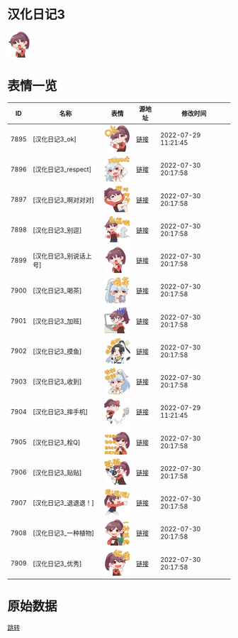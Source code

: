 # 汉化日记3

<img src="./cover.png" height="60" alt="cover" />

# 表情一览

|ID|名称|表情|源地址|修改时间|
|----|----|----|----|----|
|7895|[汉化日记3_ok]|<img src="./pic/007895_%5B汉化日记3_ok%5D.png" height="60" alt="ok"/>|[链接](http://i0.hdslb.com/bfs/emote/992f6e42c9c553c25c3e46dc08cd39605d715e71.png)|2022-07-29 11:21:45|
|7896|[汉化日记3_respect]|<img src="./pic/007896_%5B汉化日记3_respect%5D.png" height="60" alt="respect"/>|[链接](http://i0.hdslb.com/bfs/emote/bc6da7afb24d62b07f5bd76b7fd6ad9ecbf16e82.png)|2022-07-30 20:17:58|
|7897|[汉化日记3_啊对对对]|<img src="./pic/007897_%5B汉化日记3_啊对对对%5D.png" height="60" alt="啊对对对"/>|[链接](http://i0.hdslb.com/bfs/emote/37003d825e06f98d7abb2399ef2b6c969511e820.png)|2022-07-30 20:17:58|
|7898|[汉化日记3_别逗]|<img src="./pic/007898_%5B汉化日记3_别逗%5D.png" height="60" alt="别逗"/>|[链接](http://i0.hdslb.com/bfs/emote/577c4ec57d83983e68815c742ab70e48560e969e.png)|2022-07-30 20:17:58|
|7899|[汉化日记3_别说话上号]|<img src="./pic/007899_%5B汉化日记3_别说话上号%5D.png" height="60" alt="别说话上号"/>|[链接](http://i0.hdslb.com/bfs/emote/ec62c494fde06b874283980e4df986a98777f105.png)|2022-07-30 20:17:58|
|7900|[汉化日记3_喝茶]|<img src="./pic/007900_%5B汉化日记3_喝茶%5D.png" height="60" alt="喝茶"/>|[链接](http://i0.hdslb.com/bfs/emote/796c025ef9e46d4f65df95b4718821dcd83446ce.png)|2022-07-30 20:17:58|
|7901|[汉化日记3_加班]|<img src="./pic/007901_%5B汉化日记3_加班%5D.png" height="60" alt="加班"/>|[链接](http://i0.hdslb.com/bfs/emote/e377d362937fe32f68c0b4b507fba272e8916d3b.png)|2022-07-30 20:17:58|
|7902|[汉化日记3_摸鱼]|<img src="./pic/007902_%5B汉化日记3_摸鱼%5D.png" height="60" alt="摸鱼"/>|[链接](http://i0.hdslb.com/bfs/emote/f9142ab98474f85111b6dca04c0ecb81d2758e46.png)|2022-07-30 20:17:58|
|7903|[汉化日记3_收到]|<img src="./pic/007903_%5B汉化日记3_收到%5D.png" height="60" alt="收到"/>|[链接](http://i0.hdslb.com/bfs/emote/b4839eb555c292470b5e52a6f60c423779169638.png)|2022-07-30 20:17:58|
|7904|[汉化日记3_摔手机]|<img src="./pic/007904_%5B汉化日记3_摔手机%5D.png" height="60" alt="摔手机"/>|[链接](http://i0.hdslb.com/bfs/emote/0f652073ef255901214912290fb64192f1e4e98f.png)|2022-07-29 11:21:45|
|7905|[汉化日记3_栓Q]|<img src="./pic/007905_%5B汉化日记3_栓Q%5D.png" height="60" alt="栓Q"/>|[链接](http://i0.hdslb.com/bfs/emote/bc5c2fda1341452b08c53268ceb88992a6b54b2b.png)|2022-07-30 20:17:58|
|7906|[汉化日记3_贴贴]|<img src="./pic/007906_%5B汉化日记3_贴贴%5D.png" height="60" alt="贴贴"/>|[链接](http://i0.hdslb.com/bfs/emote/5883ad9323074134722aab25fe0d6365c7f6715b.png)|2022-07-30 20:17:58|
|7907|[汉化日记3_退退退！]|<img src="./pic/007907_%5B汉化日记3_退退退！%5D.png" height="60" alt="退退退！"/>|[链接](http://i0.hdslb.com/bfs/emote/b52ddd7da57975f3f872f8cc94b4ab63158f9ada.png)|2022-07-30 20:17:58|
|7908|[汉化日记3_一种植物]|<img src="./pic/007908_%5B汉化日记3_一种植物%5D.png" height="60" alt="一种植物"/>|[链接](http://i0.hdslb.com/bfs/emote/8f1ca3aeb556b6cc3e5e8132c5d409521392b768.png)|2022-07-30 20:17:58|
|7909|[汉化日记3_优秀]|<img src="./pic/007909_%5B汉化日记3_优秀%5D.png" height="60" alt="优秀"/>|[链接](http://i0.hdslb.com/bfs/emote/23e53fce4dd5847ee5c91b01f8cc18bf0f88f51d.png)|2022-07-30 20:17:58|

# 原始数据

[跳转](./raw.json)

